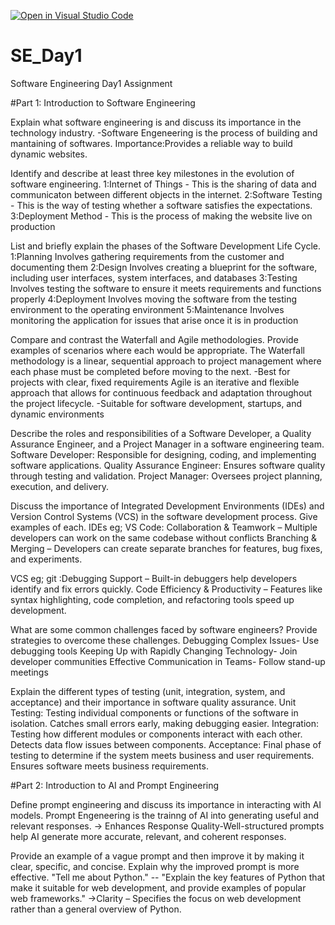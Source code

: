 [![Open in Visual Studio Code](https://classroom.github.com/assets/open-in-vscode-2e0aaae1b6195c2367325f4f02e2d04e9abb55f0b24a779b69b11b9e10269abc.svg)](https://classroom.github.com/online_ide?assignment_repo_id=18385467&assignment_repo_type=AssignmentRepo)
# SE_Day1
Software Engineering Day1 Assignment

#Part 1: Introduction to Software Engineering

Explain what software engineering is and discuss its importance in the technology industry.
-Software Engeneering is the process of building and mantaining of softwares.
Importance:Provides a reliable way to build dynamic websites.

Identify and describe at least three key milestones in the evolution of software engineering.
1:Internet of Things - This is the sharing of data and communicaton between different objects in the internet.
2:Software Testing - This is the way of testing whether a software satisfies the expectations.
3:Deployment Method - This is the process of making the website live on production

List and briefly explain the phases of the Software Development Life Cycle.
1:Planning
Involves gathering requirements from the customer and documenting them 
2:Design
Involves creating a blueprint for the software, including user interfaces, system interfaces, and databases 
3:Testing
Involves testing the software to ensure it meets requirements and functions properly 
4:Deployment
Involves moving the software from the testing environment to the operating environment 
5:Maintenance
Involves monitoring the application for issues that arise once it is in production 

Compare and contrast the Waterfall and Agile methodologies. Provide examples of scenarios where each would be appropriate.
The Waterfall methodology is a linear, sequential approach to project management where each phase must be completed before moving to the next.
-Best for projects with clear, fixed requirements
Agile is an iterative and flexible approach that allows for continuous feedback and adaptation throughout the project lifecycle.
-Suitable for software development, startups, and dynamic environments

Describe the roles and responsibilities of a Software Developer, a Quality Assurance Engineer, and a Project Manager in a software engineering team.
Software Developer: Responsible for designing, coding, and implementing software applications.
Quality Assurance Engineer: Ensures software quality through testing and validation.
Project Manager: Oversees project planning, execution, and delivery.

Discuss the importance of Integrated Development Environments (IDEs) and Version Control Systems (VCS) in the software development process. Give examples of each.
IDEs eg; VS Code:  Collaboration & Teamwork – Multiple developers can work on the same codebase without conflicts
                    Branching & Merging – Developers can create separate branches for features, bug fixes, and experiments.

VCS eg; git :Debugging Support – Built-in debuggers help developers identify and fix errors quickly.
             Code Efficiency & Productivity – Features like syntax highlighting, code completion, and refactoring tools speed up development.


What are some common challenges faced by software engineers? Provide strategies to overcome these challenges.
Debugging Complex Issues- Use debugging tools 
Keeping Up with Rapidly Changing Technology- Join developer communities 
Effective Communication in Teams- Follow stand-up meetings 

Explain the different types of testing (unit, integration, system, and acceptance) and their importance in software quality assurance.
 Unit Testing: Testing individual components or functions of the software in isolation.
               Catches small errors early, making debugging easier.
Integration: Testing how different modules or components interact with each other.
              Detects data flow issues between components.
Acceptance: Final phase of testing to determine if the system meets business and user requirements.
             Ensures software meets business requirements.

#Part 2: Introduction to AI and Prompt Engineering


Define prompt engineering and discuss its importance in interacting with AI models.
Prompt Engeneering is the trainng of AI into generating useful and relevant responses.
       -> Enhances Response Quality-Well-structured prompts help AI generate more accurate, relevant, and coherent responses.


Provide an example of a vague prompt and then improve it by making it clear, specific, and concise. Explain why the improved prompt is more effective.
"Tell me about Python." -- "Explain the key features of Python that make it suitable for web development, and provide examples of popular web frameworks."
   ->Clarity – Specifies the focus on web development rather than a general overview of Python.
